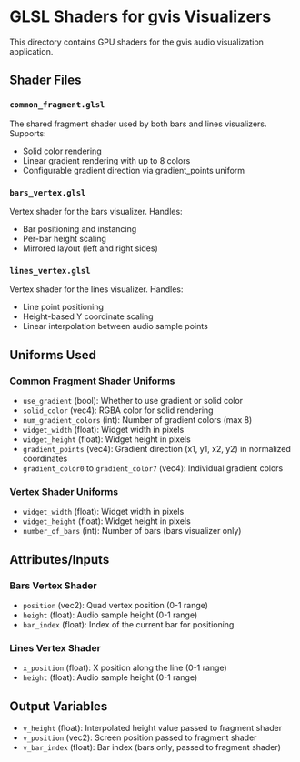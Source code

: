 # GLSL Shaders for gvis Visualizers

This directory contains GPU shaders for the gvis audio visualization application.

## Shader Files

### `common_fragment.glsl`
The shared fragment shader used by both bars and lines visualizers. Supports:
- Solid color rendering
- Linear gradient rendering with up to 8 colors
- Configurable gradient direction via gradient_points uniform

### `bars_vertex.glsl`
Vertex shader for the bars visualizer. Handles:
- Bar positioning and instancing
- Per-bar height scaling
- Mirrored layout (left and right sides)

### `lines_vertex.glsl`
Vertex shader for the lines visualizer. Handles:
- Line point positioning
- Height-based Y coordinate scaling
- Linear interpolation between audio sample points

## Uniforms Used

### Common Fragment Shader Uniforms
- `use_gradient` (bool): Whether to use gradient or solid color
- `solid_color` (vec4): RGBA color for solid rendering
- `num_gradient_colors` (int): Number of gradient colors (max 8)
- `widget_width` (float): Widget width in pixels
- `widget_height` (float): Widget height in pixels
- `gradient_points` (vec4): Gradient direction (x1, y1, x2, y2) in normalized coordinates
- `gradient_color0` to `gradient_color7` (vec4): Individual gradient colors

### Vertex Shader Uniforms
- `widget_width` (float): Widget width in pixels
- `widget_height` (float): Widget height in pixels
- `number_of_bars` (int): Number of bars (bars visualizer only)

## Attributes/Inputs

### Bars Vertex Shader
- `position` (vec2): Quad vertex position (0-1 range)
- `height` (float): Audio sample height (0-1 range)
- `bar_index` (float): Index of the current bar for positioning

### Lines Vertex Shader
- `x_position` (float): X position along the line (0-1 range)
- `height` (float): Audio sample height (0-1 range)

## Output Variables
- `v_height` (float): Interpolated height value passed to fragment shader
- `v_position` (vec2): Screen position passed to fragment shader
- `v_bar_index` (float): Bar index (bars only, passed to fragment shader)
